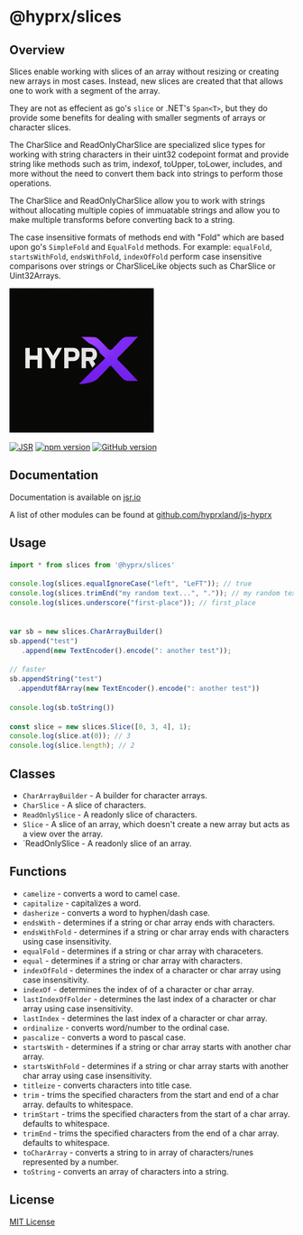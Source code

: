 # @hyprx/slices

## Overview

Slices enable working with slices of an array without resizing or
creating new arrays in most cases.  Instead, new slices are
created that that allows one to work with a segment of the
array.

They are not as effecient as go's `slice` or .NET's `Span<T>`, but
they do provide some benefits for dealing with smaller segments
of arrays or character slices.

The CharSlice and ReadOnlyCharSlice are specialized slice types
for working with string characters in their uint32 codepoint format
and provide string like methods such as trim, indexof, toUpper,
toLower, includes, and more without the need to convert them
back into strings to perform those operations.

The CharSlice and ReadOnlyCharSlice allow you to work with
strings without allocating multiple copies of immuatable strings
and allow you to make multiple transforms  before
converting back to a string.  

The case insensitive formats of methods end with "Fold" which
are based upon go's `SimpleFold` and `EqualFold` methods. For
example: `equalFold`, `startsWithFold`, `endsWithFold`, `indexOfFold`
perform case insensitive comparisons over strings or CharSliceLike
objects such as CharSlice or Uint32Arrays.

![logo](https://raw.githubusercontent.com/hyprxland/js-hyprx/refs/heads/main/assets/logo.png)

[![JSR](https://jsr.io/badges/@hyprx/slices)](https://jsr.io/@hyprx/slices)
[![npm version](https://badge.fury.io/js/@hyprx%2Fslices.svg)](https://badge.fury.io/js/@hyprx%2Fslices)
[![GitHub version](https://badge.fury.io/gh/hyprxland%2Fjs-hyprx.svg)](https://badge.fury.io/gh/hyprxland%2Fjs-hyprx)

## Documentation

Documentation is available on [jsr.io](https://jsr.io/@hyprx/slices/doc)

A list of other modules can be found at [github.com/hyprxland/js-hyprx](https://github.com/hyprxland/js-hyprx)

## Usage

```typescript
import * from slices from '@hyprx/slices'

console.log(slices.equalIgnoreCase("left", "LeFT")); // true
console.log(slices.trimEnd("my random text...", ".")); // my random text
console.log(slices.underscore("first-place")); // first_place


var sb = new slices.CharArrayBuilder()
sb.append("test")
   .append(new TextEncoder().encode(": another test"));

// faster
sb.appendString("test")
  .appendUtf8Array(new TextEncoder().encode(": another test"))

console.log(sb.toString())

const slice = new slices.Slice([0, 3, 4], 1);
console.log(slice.at(0)); // 3
console.log(slice.length); // 2

```

## Classes

- `CharArrayBuilder` - A builder for character arrays.
- `CharSlice` - A slice of characters.
- `ReadOnlySlice` - A readonly slice of characters.
- `Slice` - A slice of an array, which doesn't create a new array but
   acts as a view over the array.
- `ReadOnlySlice - A readonly slice of an array.

## Functions

- `camelize` - converts a word to camel case.
- `capitalize` - capitalizes a word.
- `dasherize` - converts a word to hyphen/dash case.
- `endsWith` - determines if a string or char array ends with characters.
- `endsWithFold` - determines if a string or char array ends with characters using case insensitivity.
- `equalFold` - determines if a string or char array with characeters.
- `equal` -  determines if a string or char array with characters.
- `indexOfFold` - determines the index of a character or char array using case insensitivity.
- `indexOf` - determines the index of of a character or char array.
- `lastIndexOfFolder` - determines the last index of a character or char array using case insensitivity.
- `lastIndex` - determines the last index of a character or char array.
- `ordinalize` - converts word/number to the ordinal case.
- `pascalize` - converts a word to pascal case.
- `startsWith` - determines if a string or char array starts with another char array.
- `startsWithFold` - determines if a string or char array starts with another char array using case insensitivity.
- `titleize` - converts characters into title case.
- `trim` - trims the specified characters from the start and end of a char array.  defaults to whitespace.
- `trimStart` - trims the specified characters from the start of a char array. defaults to whitespace.
- `trimEnd` - trims the specified characters from the end of a char array. defaults to whitespace.
- `toCharArray` - converts a string to in array of characters/runes represented by a number.
- `toString` - converts an array of characters into a string.

## License

[MIT License](./LICENSE.md)
